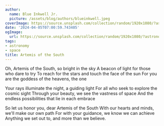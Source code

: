 ```yaml
---
author:
  name: Blue Inkwell Jr.
  picture: /assets/blog/authors/blueinkwell.jpeg
coverImage: https://source.unsplash.com/collection/random/1920x1080/?astronomy
date: '2024-04-05T07:00:59.743405'
ogImage:
  url: https://source.unsplash.com/collection/random/1920x1080/?astronomy
tags:
- astronomy
- space
title: Artemis of the South
---
```


Oh, Artemis of the South, so bright in the sky
A beacon of light for those who dare to try
To reach for the stars and touch the face of the sun
For you are the goddess of the heavens, the one

Your rays illuminate the night, a guiding light
For all who seek to explore the cosmic sight
Through your beauty, we see the vastness of space
And the endless possibilities that lie in each embrace

So let us honor you, dear Artemis of the South
With our hearts and minds, we'll make our own path
For with your guidance, we know we can achieve
Anything we set out to, and more than we believe.